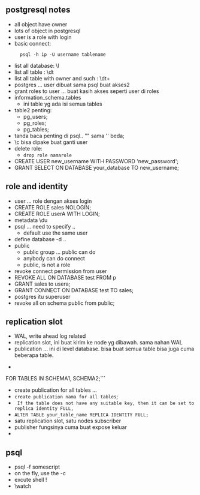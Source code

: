 ## postgresql notes
- all object have owner
- lots of object in postgresql
- user is a role with login
- basic connect:
  ```
    psql -h ip -U username tablename
  ```
- list all database: \l
- list all table : \dt
- list all table with owner and such : \dt+
- postgres ... user dibuat sama psql buat akses2
- grant roles to user ... buat kasih akses seperti user di roles
- information_schema.tables
  - ini table yg ada isi semua tables
- table2 penting:
  - pg_users;
  - pg_roles;
  - pg_tables;
- tanda baca penting di psql.. "" sama '' beda;
- \c bisa dipake buat ganti user
- delete role:
  - ``` drop role namarole ```
- CREATE USER new_username WITH PASSWORD 'new_password';
- GRANT SELECT ON DATABASE your_database TO new_username;

## role and identity
- user ... role dengan akses login
- CREATE ROLE sales NOLOGIN;
- CREATE ROLE userA WITH LOGIN;
- metadata \du
- psql ... need to specify ..
  - default use the same user
- define database -d .. 
- public 
  - public group ... public can do
  - anybody can do connect
  - public, is not a role
- revoke connect permission from user
- REVOKE ALL ON DATABASE test FROM p
- GRANT sales to usera;
- GRANT CONNECT ON DATABASE test TO sales;
- postgres itu superuser
- revoke all on schema public from public;

## replication slot
- WAL, write ahead log related
- replication slot, ini buat kirim ke node yg dibawah. sama nahan WAL
- publication ... ini di level database. bisa buat semua table bisa juga cuma beberapa table.
- ```CREATE PUBLICATION PUBLICATION_NAME
FOR TABLES IN SCHEMA1, SCHEMA2;```
- create publication for all tables ...
- ```create publication nama for all tables```;
- ``` If the table does not have any suitable key, then it can be set to replica identity FULL,```
- ```ALTER TABLE your_table_name REPLICA IDENTITY FULL;```
- satu replication slot, satu nodes subscriber
- publisher fungsinya cuma buat expose keluar
- 

## psql
- psql -f somescript
- on the fly, use the -c
- excute shell \!
- \watch